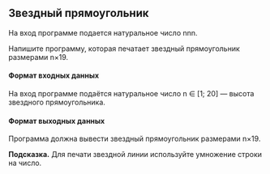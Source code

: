 ## Звездный прямоугольник

На вход программе подается натуральное число nnn.

Напишите программу, которая печатает звездный прямоугольник размерами n×19.

#### Формат входных данных
На вход программе подаётся натуральное число n ∈ [1; 20] — высота звездного прямоугольника.

#### Формат выходных данных
Программа должна вывести звездный прямоугольник размерами n×19.

<b>Подсказка.</b> Для печати звездной линии используйте умножение строки на число.